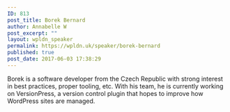 ```yaml
---
ID: 813
post_title: Borek Bernard
author: Annabelle W
post_excerpt: ""
layout: wpldn_speaker
permalink: https://wpldn.uk/speaker/borek-bernard
published: true
post_date: 2017-06-03 17:38:29
---
```

Borek is a software developer from the Czech Republic with strong interest in best practices, proper tooling, etc. With his team, he is currently working on VersionPress, a version control plugin that hopes to improve how WordPress sites are managed.